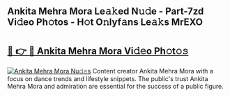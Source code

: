 ## Ankita Mehra Mora Le𝚊𝚔ed N𝚞𝚍e - Part-7zd Vi𝚍eo Ph𝚘tos - H𝚘t O𝚗lyf𝚊ns Le𝚊𝚔s MrEXO

# <h2><a href="http://hf0k0am.feru.top/?c=Ankita+Mehra+Mora">🔗 👉 🔴 Ankita Mehra Mora Vi𝚍𝚎o Ph𝚘t𝚘𝚜</a></h2>

[![Ankita Mehra Mora Nu𝚍𝚎s](https://i.imgur.com/0TWrTi3.gif)](http://hf0k0am.feru.top/?c=Ankita+Mehra+Mora)
Content creator Ankita Mehra Mora with a focus on dance trends and lifestyle snippets. The public's trust Ankita Mehra Mora and admiration are essential for the success of a public figure. 
